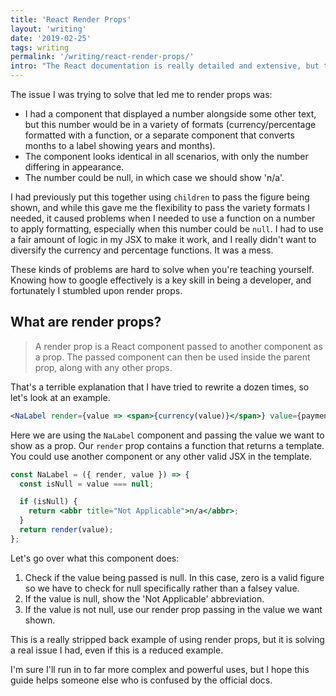 ```yaml
---
title: 'React Render Props'
layout: 'writing'
date: '2019-02-25'
tags: writing
permalink: '/writing/react-render-props/'
intro: "The React documentation is really detailed and extensive, but the explanation of Render Props wasn't quite simplified enough for me as a beginner. Let's use Render Props in a really simple, real world example."
---
```


The issue I was trying to solve that led me to render props was:

- I had a component that displayed a number alongside some other text, but this number would be in a variety of formats (currency/percentage formatted with a function, or a separate component that converts months to a label showing years and months).
- The component looks identical in all scenarios, with only the number differing in appearance.
- The number could be null, in which case we should show 'n/a'.

I had previously put this together using `children` to pass the figure being shown, and while this gave me the flexibility to pass the variety formats I needed, it caused problems when I needed to use a function on a number to apply formatting, especially when this number could be `null`. I had to use a fair amount of logic in my JSX to make it work, and I really didn't want to diversify the currency and percentage functions. It was a mess.

These kinds of problems are hard to solve when you're teaching yourself. Knowing how to google effectively is a key skill in being a developer, and fortunately I stumbled upon render props.

## What are render props?

> A render prop is a React component passed to another component as a prop. The passed component can then be used inside the parent prop, along with any other props.

That's a terrible explanation that I have tried to rewrite a dozen times, so let's look at an example.

```jsx
<NaLabel render={value => <span>{currency(value)}</span>} value={paymentAmount} />
```

Here we are using the `NaLabel` component and passing the value we want to show as a prop. Our `render` prop contains a function that returns a template. You could use another component or any other valid JSX in the template.

```jsx
const NaLabel = ({ render, value }) => {
  const isNull = value === null;

  if (isNull) {
    return <abbr title="Not Applicable">n/a</abbr>;
  }
  return render(value);
};
```

Let's go over what this component does:

1. Check if the value being passed is null. In this case, zero is a valid figure so we have to check for null specifically rather than a falsey value.
2. If the value is null, show the 'Not Applicable' abbreviation.
3. If the value is not null, use our render prop passing in the value we want shown.

This is a really stripped back example of using render props, but it is solving a real issue I had, even if this is a reduced example.

I'm sure I'll run in to far more complex and powerful uses, but I hope this guide helps someone else who is confused by the official docs.

